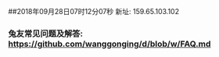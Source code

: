 ##2018年09月28日07时12分07秒 新址: 159.65.103.102
### 兔友常见问题及解答: https://github.com/wanggonging/d/blob/w/FAQ.md
